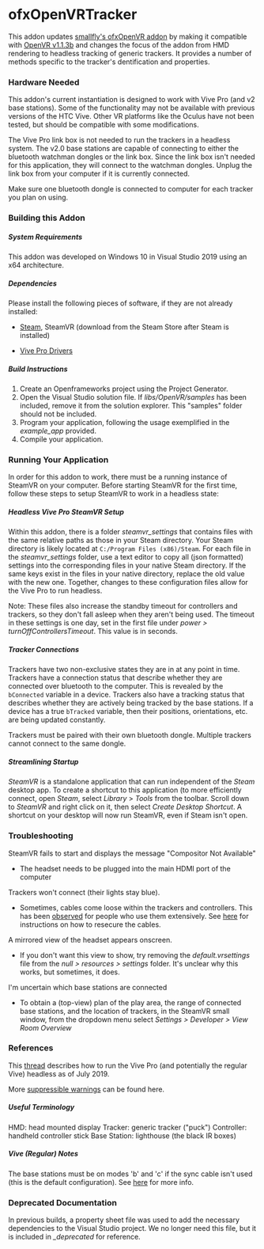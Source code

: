 ofxOpenVRTracker
====================

This addon updates [smallfly's ofxOpenVR addon](https://github.com/smallfly/ofxOpenVR) by making it compatible with [OpenVR v1.1.3b](https://github.com/bensnell/OpenVR/tree/ofxOpenVR_v1.1.3b) and changes the focus of the addon from HMD rendering to headless tracking of generic trackers. It provides a number of methods specific to the tracker's dentification and properties.



### Hardware Needed

This addon's current instantiation is designed to work with Vive Pro (and v2 base stations). Some of the functionality may not be available with previous versions of the HTC Vive. Other VR platforms like the Oculus have not been tested, but should be compatible with some modifications.

The Vive Pro link box is not needed to run the trackers in a headless system. The v2.0 base stations are capable of connecting to either the bluetooth watchman dongles or the link box. Since the link box isn't needed for this application, they will connect to the watchman dongles. Unplug the link box from your computer if it is currently connected.

Make sure one bluetooth dongle is connected to computer for each tracker you plan on using.



### Building this Addon

##### System Requirements

This addon was developed on Windows 10 in Visual Studio 2019 using an x64 architecture.

##### Dependencies

Please install the following pieces of software, if they are not already installed:

- [Steam](https://store.steampowered.com/about/), SteamVR (download from the Steam Store after Steam is installed)

- [Vive Pro Drivers](https://enterprise.vive.com/us/setup/vive-pro/)

##### Build Instructions

1. Create an Openframeworks project using the Project Generator.
2. Open the Visual Studio solution file. If *libs/OpenVR/samples* has been included, remove it from the solution explorer. This "samples" folder should not be included.
3. Program your application, following the usage exemplified in the *example_app* provided.
4. Compile your application.



### Running Your Application

In order for this addon to work, there must be a running instance of SteamVR on your computer. Before starting SteamVR for the first time, follow these steps to setup SteamVR to work in a headless state:

##### Headless Vive Pro SteamVR Setup

Within this addon, there is a folder *steamvr_settings* that contains files with the same relative paths as those in your Steam directory. Your Steam directory is likely located at `C:/Program Files (x86)/Steam`. For each file in the *steamvr_settings* folder, use a text editor to copy all (json formatted) settings into the corresponding files in your native Steam directory. If the same keys exist in the files in your native directory, replace the old value with the new one. Together, changes to these configuration files allow for the Vive Pro to run headless.

Note: These files also increase the standby timeout for controllers and trackers, so they don't fall asleep when they aren't being used. The timeout in these settings is one day, set in the first file under *power > turnOffControllersTimeout*. This value is in seconds.

##### Tracker Connections

Trackers have two non-exclusive states they are in at any point in time. Trackers have a connection status that describe whether they are connected over bluetooth to the computer. This is revealed by the `bConnected` variable in a device. Trackers also have a tracking status that describes whether they are actively being tracked by the base stations. If a device has a true `bTracked` variable, then their positions, orientations, etc. are being updated constantly.

Trackers must be paired with their own bluetooth dongle. Multiple trackers cannot connect to the same dongle.

##### Streamlining Startup

*SteamVR* is a standalone application that can run independent of the *Steam* desktop app. To create a shortcut to this application (to more efficiently connect, open *Steam*, select *Library* > *Tools* from the toolbar. Scroll down to *SteamVR* and right click on it, then select *Create Desktop Shortcut*. A shortcut on your desktop will now run SteamVR, even if Steam isn't open.



### Troubleshooting

SteamVR fails to start and displays the message "Compositor Not Available" 

- The headset needs to be plugged into the main HDMI port of the computer

Trackers won't connect (their lights stay blue). 

- Sometimes, cables come loose within the trackers and controllers. This has been [observed](https://community.viveport.com/t5/Technical-Support/Unpairable-and-untrackable-blue-light-controller/td-p/7834) for people who use them extensively. See [here](https://www.youtube.com/watch?v=0mi3KWG5mic) for instructions on how to resecure the cables.

A mirrored view of the headset appears onscreen.

- If you don't want this view to show, try removing the *default.vrsettings* file from the *null > resources > settings* folder. It's unclear why this works, but sometimes, it does.

I'm uncertain which base stations are connected

- To obtain a (top-view) plan of the play area, the range of connected base stations, and the location of trackers, in the SteamVR small window, from the dropdown menu select *Settings > Developer > View Room Overview*



### References

This [thread](https://steamcommunity.com/app/358720/discussions/0/485624149150957321/?ctp=2#c2183537632735247703) describes how to run the Vive Pro (and potentially the regular Vive) headless as of July 2019.

More [suppressible warnings](https://github.com/SteamDatabase/GameTracking-SteamVR/blob/636487cb2523be56f5c4c69f976452da7b093e9a/content/vrmonitor/translations/vrmonitor_finnish.txt) can be found here.

##### Useful Terminology

HMD: head mounted display
Tracker: generic tracker ("puck")
Controller: handheld controller stick
Base Station: lighthouse (the black IR boxes)

##### Vive (Regular) Notes

The base stations must be on modes 'b' and 'c' if the sync cable isn't used (this is the default configuration). See [here](https://www.vive.com/us/support/vive/category_howto/installing-the-base-stations.html) for more info.



### Deprecated Documentation

In previous builds, a property sheet file was used to add the necessary dependencies to the Visual Studio project. We no longer need this file, but it is included in *_deprecated*  for reference.